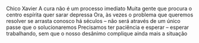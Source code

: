 Chico Xavier
A cura não é um processo imediato Muita gente que procura o centro espírita quer sarar depressa Ora, às vezes o problema que queremos resolver se arrasta conosco há séculos – não será através de um único passe que o solucionaremos Precisamos ter paciência e esperar – esperar trabalhando, sem que o nosso desânimo complique ainda mais a situação
